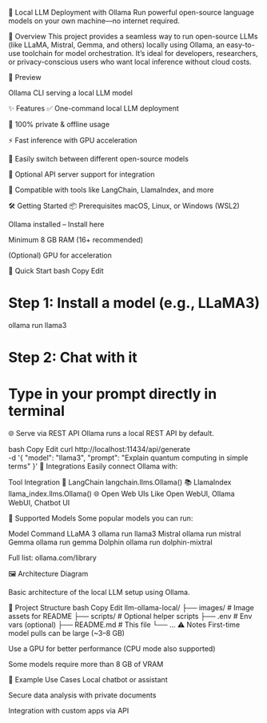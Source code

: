 🚀 Local LLM Deployment with Ollama
Run powerful open-source language models on your own machine—no internet required.


🧠 Overview
This project provides a seamless way to run open-source LLMs (like LLaMA, Mistral, Gemma, and others) locally using Ollama, an easy-to-use toolchain for model orchestration. It’s ideal for developers, researchers, or privacy-conscious users who want local inference without cloud costs.

📸 Preview

Ollama CLI serving a local LLM model

✨ Features
✅ One-command local LLM deployment

🔐 100% private & offline usage

⚡ Fast inference with GPU acceleration

🔄 Easily switch between different open-source models

🔌 Optional API server support for integration

🧩 Compatible with tools like LangChain, LlamaIndex, and more

🛠️ Getting Started
📦 Prerequisites
macOS, Linux, or Windows (WSL2)

Ollama installed – Install here

Minimum 8 GB RAM (16+ recommended)

(Optional) GPU for acceleration

🚀 Quick Start
bash
Copy
Edit
# Step 1: Install a model (e.g., LLaMA3)
ollama run llama3

# Step 2: Chat with it
# Type in your prompt directly in terminal
🌐 Serve via REST API
Ollama runs a local REST API by default.

bash
Copy
Edit
curl http://localhost:11434/api/generate \
  -d '{
    "model": "llama3",
    "prompt": "Explain quantum computing in simple terms"
  }'
🧩 Integrations
Easily connect Ollama with:

Tool	Integration
🦜 LangChain	langchain.llms.Ollama()
📚 LlamaIndex	llama_index.llms.Ollama()
🌐 Open Web UIs	Like Open WebUI, Ollama WebUI, Chatbot UI

🧠 Supported Models
Some popular models you can run:

Model	Command
LLaMA 3	ollama run llama3
Mistral	ollama run mistral
Gemma	ollama run gemma
Dolphin	ollama run dolphin-mixtral

Full list: ollama.com/library

🖼️ Architecture Diagram

Basic architecture of the local LLM setup using Ollama.

📁 Project Structure
bash
Copy
Edit
llm-ollama-local/
├── images/                 # Image assets for README
├── scripts/                # Optional helper scripts
├── .env                    # Env vars (optional)
├── README.md               # This file
└── ...
⚠️ Notes
First-time model pulls can be large (~3–8 GB)

Use a GPU for better performance (CPU mode also supported)

Some models require more than 8 GB of VRAM

🧪 Example Use Cases
Local chatbot or assistant

Secure data analysis with private documents

Integration with custom apps via API
